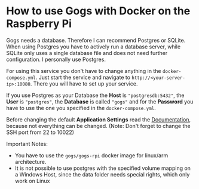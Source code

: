# How to use Gogs with Docker on the Raspberry Pi

Gogs needs a database. Therefore I can recommend Postgres or SQLite.
When using Postgres you have to actively run a database server, while SQLite only uses a single database file and does not need further configuration. I personally use Postgres.

For using this service you don't have to change anything in the `docker-compose.yml`. Just start the service and navigate to `http://<your-server-ip>:10080`. There you will have to set up your service.

If you use Postgres as your Database the **Host** is `"postgresdb:5432"`, the **User** is `"postgres"`, the **Database** is called `"gogs"` and for the **Password** you have to use the one you specified in the `docker-compose.yml`.

Before changing the default **Application Settings** read the [Documentation](https://github.com/gogs/gogs/tree/master/docker#settings), because not everything can be changed. (Note: Don't forget to change the SSH port from 22 to 10022)

Important Notes:

- You have to use the `gogs/gogs-rpi` docker image for linux/arm architecture.
- It is not possible to use postgres with the specified volume mapping on a Windows Host, since the data folder needs special rights, which only work on Linux
